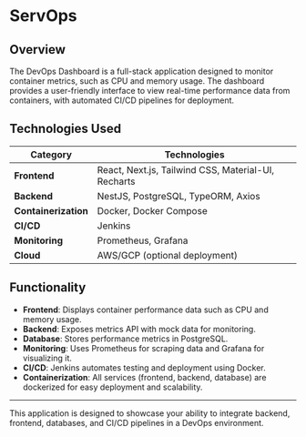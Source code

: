 # ServOps
## Overview

The DevOps Dashboard is a full-stack application designed to monitor container metrics, such as CPU and memory usage. The dashboard provides a user-friendly interface to view real-time performance data from containers, with automated CI/CD pipelines for deployment.

## Technologies Used

| Category        | Technologies                                      |
|-----------------|---------------------------------------------------|
| **Frontend**    | React, Next.js, Tailwind CSS, Material-UI, Recharts |
| **Backend**     | NestJS, PostgreSQL, TypeORM, Axios                |
| **Containerization** | Docker, Docker Compose                       |
| **CI/CD**       | Jenkins                                           |
| **Monitoring**  | Prometheus, Grafana                               |
| **Cloud**       | AWS/GCP (optional deployment)                     |

## Functionality

- **Frontend**: Displays container performance data such as CPU and memory usage.
- **Backend**: Exposes metrics API with mock data for monitoring.
- **Database**: Stores performance metrics in PostgreSQL.
- **Monitoring**: Uses Prometheus for scraping data and Grafana for visualizing it.
- **CI/CD**: Jenkins automates testing and deployment using Docker.
- **Containerization**: All services (frontend, backend, database) are dockerized for easy deployment and scalability.

---

This application is designed to showcase your ability to integrate backend, frontend, databases, and CI/CD pipelines in a DevOps environment.
